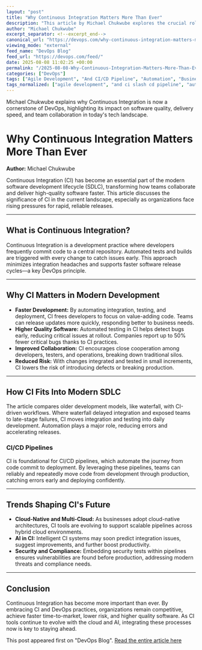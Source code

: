 ```yaml
---
layout: "post"
title: "Why Continuous Integration Matters More Than Ever"
description: "This article by Michael Chukwube explores the crucial role of Continuous Integration (CI) in modern DevOps. It discusses how CI has transformed software delivery by enabling rapid, high-quality releases and collaboration. The article highlights industry trends, the evolution from waterfall to CI/CD pipelines, benefits like faster feedback and improved reliability, and the growing influence of cloud-native and AI-driven CI tools."
author: "Michael Chukwube"
excerpt_separator: <!--excerpt_end-->
canonical_url: "https://devops.com/why-continuous-integration-matters-more-than-ever/?utm_source=rss&utm_medium=rss&utm_campaign=why-continuous-integration-matters-more-than-ever"
viewing_mode: "external"
feed_name: "DevOps Blog"
feed_url: "https://devops.com/feed/"
date: 2025-08-08 11:02:25 +00:00
permalink: "/2025-08-08-Why-Continuous-Integration-Matters-More-Than-Ever.html"
categories: ["DevOps"]
tags: ["Agile Development", "And CI/CD Pipeline", "Automation", "Business Of DevOps", "CI/CD", "CI/CD Pipelines", "Cloud Native", "Continuous Integration", "Contributed Content", "Deployment Automation", "DevOps", "DevOps Practices", "Posts", "Release Engineering", "SDLC", "Security Testing", "Social Facebook", "Social LinkedIn", "Social X", "Software Development Lifecycle", "Software Quality", "Team Collaboration", "Testing Automation"]
tags_normalized: ["agile development", "and ci slash cd pipeline", "automation", "business of devops", "ci slash cd", "ci slash cd pipelines", "cloud native", "continuous integration", "contributed content", "deployment automation", "devops", "devops practices", "posts", "release engineering", "sdlc", "security testing", "social facebook", "social linkedin", "social x", "software development lifecycle", "software quality", "team collaboration", "testing automation"]
---
```


Michael Chukwube explains why Continuous Integration is now a cornerstone of DevOps, highlighting its impact on software quality, delivery speed, and team collaboration in today's tech landscape.<!--excerpt_end-->

# Why Continuous Integration Matters More Than Ever

**Author:** Michael Chukwube  

Continuous Integration (CI) has become an essential part of the modern software development lifecycle (SDLC), transforming how teams collaborate and deliver high-quality software faster. This article discusses the significance of CI in the current landscape, especially as organizations face rising pressures for rapid, reliable releases.

---

## What is Continuous Integration?

Continuous Integration is a development practice where developers frequently commit code to a central repository. Automated tests and builds are triggered with every change to catch issues early. This approach minimizes integration headaches and supports faster software release cycles—a key DevOps principle.

---

## Why CI Matters in Modern Development

- **Faster Development:** By automating integration, testing, and deployment, CI frees developers to focus on value-adding code. Teams can release updates more quickly, responding better to business needs.
- **Higher Quality Software:** Automated testing in CI helps detect bugs early, reducing critical issues at rollout. Companies report up to 50% fewer critical bugs thanks to CI practices.
- **Improved Collaboration:** CI encourages close cooperation among developers, testers, and operations, breaking down traditional silos.
- **Reduced Risk:** With changes integrated and tested in small increments, CI lowers the risk of introducing defects or breaking production.

---

## How CI Fits Into Modern SDLC

The article compares older development models, like waterfall, with CI-driven workflows. Where waterfall delayed integration and exposed teams to late-stage failures, CI moves integration and testing into daily development. Automation plays a major role, reducing errors and accelerating releases.

### CI/CD Pipelines

CI is foundational for CI/CD pipelines, which automate the journey from code commit to deployment. By leveraging these pipelines, teams can reliably and repeatedly move code from development through production, catching errors early and deploying confidently.

---

## Trends Shaping CI's Future

- **Cloud-Native and Multi-Cloud:** As businesses adopt cloud-native architectures, CI tools are evolving to support scalable pipelines across hybrid cloud environments.
- **AI in CI:** Intelligent CI systems may soon predict integration issues, suggest improvements, and further boost productivity.
- **Security and Compliance:** Embedding security tests within pipelines ensures vulnerabilities are found before production, addressing modern threats and compliance needs.

---

## Conclusion

Continuous Integration has become more important than ever. By embracing CI and DevOps practices, organizations remain competitive, achieve faster time-to-market, lower risk, and higher quality software. As CI tools continue to evolve with the cloud and AI, integrating these processes now is key to staying ahead.

This post appeared first on "DevOps Blog". [Read the entire article here](https://devops.com/why-continuous-integration-matters-more-than-ever/?utm_source=rss&utm_medium=rss&utm_campaign=why-continuous-integration-matters-more-than-ever)
